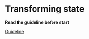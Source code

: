 # Transforming state

**Read the guideline before start**

[Guideline](https://github.com/mate-academy/js_task-guideline/blob/master/README.md)
